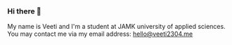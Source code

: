 ### Hi there 👋
My name is Veeti and I'm a student at JAMK university of applied sciences.<br>
You may contact me via my email address: hello@veeti2304.me
